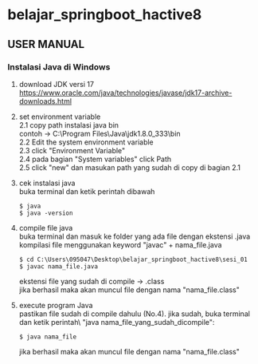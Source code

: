 # belajar_springboot_hactive8

## USER MANUAL

### Instalasi Java di Windows
1. download JDK versi 17
    https://www.oracle.com/java/technologies/javase/jdk17-archive-downloads.html

2. set environment variable\
    2.1 copy path instalasi java bin\
        contoh -> C:\Program Files\Java\jdk1.8.0_333\bin\
    2.2 Edit the system environment variable\
    2.3 click "Environment Variable"\
    2.4 pada bagian "System variables" click Path\
    2.5 click "new" dan masukan path yang sudah di copy di bagian 2.1

3. cek instalasi java\
    buka terminal dan ketik perintah dibawah
    ```
    $ java
    $ java -version
    ```

4. compile file java\
    buka terminal dan masuk ke folder yang ada file dengan ekstensi .java\
    kompilasi file menggunakan keyword "javac" + nama_file.java
    ```
    $ cd C:\Users\095047\Desktop\belajar_springboot_hactive8\sesi_01
    $ javac nama_file.java
    ```
    ekstensi file yang sudah di compile -> .class\
    jika berhasil maka akan muncul file dengan nama "nama_file.class"

5. execute program Java\
    pastikan file sudah di compile dahulu (No.4). jika sudah, buka terminal dan ketik perintah\ "java nama_file_yang_sudah_dicompile":
    ```
    $ java nama_file
    ```
    jika berhasil maka akan muncul file dengan nama "nama_file.class"